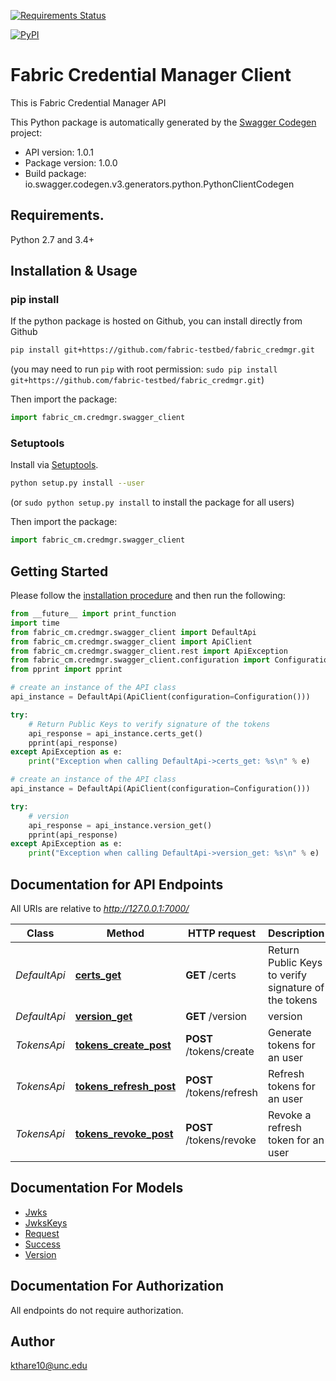 [![Requirements Status](https://requires.io/github/fabric-testbed/fabric_credmgr_client/requirements.svg?branch=master)](https://requires.io/github/fabric-testbed/fabric_credmgr_client/requirements/?branch=master)

[![PyPI](https://img.shields.io/pypi/v/fabric_credmgr_client?style=plastic)](https://pypi.org/project/fabric_credmgr_client/)

# Fabric Credential Manager Client
This is Fabric Credential Manager API

This Python package is automatically generated by the [Swagger Codegen](https://github.com/swagger-api/swagger-codegen) project:

- API version: 1.0.1
- Package version: 1.0.0
- Build package: io.swagger.codegen.v3.generators.python.PythonClientCodegen

## Requirements.

Python 2.7 and 3.4+

## Installation & Usage
### pip install

If the python package is hosted on Github, you can install directly from Github

```sh
pip install git+https://github.com/fabric-testbed/fabric_credmgr.git
```
(you may need to run `pip` with root permission: `sudo pip install git+https://github.com/fabric-testbed/fabric_credmgr.git`)

Then import the package:
```python
import fabric_cm.credmgr.swagger_client 
```

### Setuptools

Install via [Setuptools](http://pypi.python.org/pypi/setuptools).

```sh
python setup.py install --user
```
(or `sudo python setup.py install` to install the package for all users)

Then import the package:
```python
import fabric_cm.credmgr.swagger_client
```

## Getting Started

Please follow the [installation procedure](#installation--usage) and then run the following:

```python
from __future__ import print_function
import time
from fabric_cm.credmgr.swagger_client import DefaultApi
from fabric_cm.credmgr.swagger_client import ApiClient
from fabric_cm.credmgr.swagger_client.rest import ApiException
from fabric_cm.credmgr.swagger_client.configuration import Configuration
from pprint import pprint

# create an instance of the API class
api_instance = DefaultApi(ApiClient(configuration=Configuration()))

try:
    # Return Public Keys to verify signature of the tokens
    api_response = api_instance.certs_get()
    pprint(api_response)
except ApiException as e:
    print("Exception when calling DefaultApi->certs_get: %s\n" % e)

# create an instance of the API class
api_instance = DefaultApi(ApiClient(configuration=Configuration()))

try:
    # version
    api_response = api_instance.version_get()
    pprint(api_response)
except ApiException as e:
    print("Exception when calling DefaultApi->version_get: %s\n" % e)
```

## Documentation for API Endpoints

All URIs are relative to *http://127.0.0.1:7000/*

Class | Method | HTTP request | Description
------------ | ------------- | ------------- | -------------
*DefaultApi* | [**certs_get**](docs/DefaultApi.md#certs_get) | **GET** /certs | Return Public Keys to verify signature of the tokens
*DefaultApi* | [**version_get**](docs/DefaultApi.md#version_get) | **GET** /version | version
*TokensApi* | [**tokens_create_post**](docs/TokensApi.md#tokens_create_post) | **POST** /tokens/create | Generate tokens for an user
*TokensApi* | [**tokens_refresh_post**](docs/TokensApi.md#tokens_refresh_post) | **POST** /tokens/refresh | Refresh tokens for an user
*TokensApi* | [**tokens_revoke_post**](docs/TokensApi.md#tokens_revoke_post) | **POST** /tokens/revoke | Revoke a refresh token for an user

## Documentation For Models

 - [Jwks](docs/Jwks.md)
 - [JwksKeys](docs/JwksKeys.md)
 - [Request](docs/Request.md)
 - [Success](docs/Success.md)
 - [Version](docs/Version.md)

## Documentation For Authorization

 All endpoints do not require authorization.


## Author

kthare10@unc.edu
